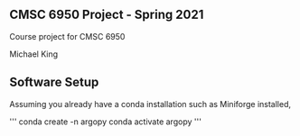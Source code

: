 ## CMSC 6950 Project - Spring 2021

Course project for CMSC 6950

Michael King


## Software Setup

Assuming you already have a conda installation such as Miniforge installed,

'''
conda create -n argopy
conda activate argopy
'''

